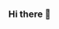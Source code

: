 ### Hi there 👋

<!--
**jcvincentliu/jcvincentliu** is a ✨ _special_ ✨ repository because its `README.md` (this file) appears on your GitHub profile.

Here are some ideas to get you started:

- 🔭 I’m currently working on 
- 🌱 I’m currently learning ...
- 👯 I’m looking to collaborate on ...
- 🤔 I’m looking for help with ...
- 💬 Ask me about ...
- 📫 How to reach me: ...
- 😄 Pronouns: HE/HIM/HIS
- ⚡ Fun fact: I am a metalhead! Metallica's songs are all over my everyday playlist. Metal Is Life!! ![image](https://user-images.githubusercontent.com/70295316/152846527-3cdcbbc6-ea9d-4f9e-ad39-263ccb1099bb.png)

-->
